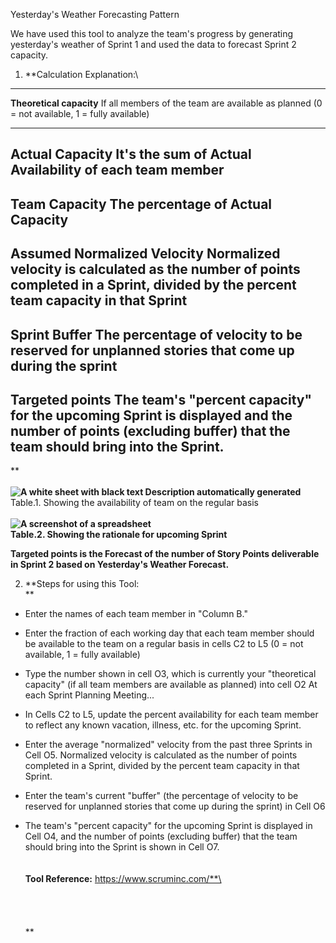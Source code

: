 Yesterday's Weather Forecasting Pattern

We have used this tool to analyze the team's progress by generating
yesterday\'s weather of Sprint 1 and used the data to forecast Sprint 2
capacity.

1.  **Calculation Explanation:\
  -----------------------------------------------------------------------
  **Theoretical capacity**            If all members of the team are
                                      available as planned (0 = not
                                      available, 1 = fully available)
  ----------------------------------- -----------------------------------
  **Actual Capacity**                 It's the sum of Actual Availability
                                      of each team member
-----------------------------------------------------------------------
  **Team Capacity**                   The percentage of Actual Capacity
-----------------------------------------------------------------------
  **Assumed Normalized Velocity**     Normalized velocity is calculated
                                      as the number of points completed
                                      in a Sprint, divided by the percent
                                      team capacity in that Sprint
-----------------------------------------------------------------------
  **Sprint Buffer**                   The percentage of velocity to be
                                      reserved for unplanned stories that
                                      come up during the sprint
-----------------------------------------------------------------------
  **Targeted points**                 The team\'s \"percent capacity\"
                                      for the upcoming Sprint is
                                      displayed and the number of points
                                      (excluding buffer) that the team
                                      should bring into the Sprint.
  -----------------------------------------------------------------------

**\
\
**![A white sheet with black text Description automatically
generated](./image1.png)**\
Table.1. Showing the availability of team on the regular basis\
\
**![A screenshot of a
spreadsheet](./image2.PNG)\
Table.2. Showing the rationale for upcoming Sprint**

**Targeted points is the Forecast of the number of Story Points
deliverable in Sprint 2 based on Yesterday's Weather Forecast.**

2.  **Steps for using this Tool:\
    **

-   Enter the names of each team member in \"Column B."

-   Enter the fraction of each working day that each team member should
    be available to the team on a regular basis in cells C2 to L5 (0 =
    not available, 1 = fully available)

-   Type the number shown in cell O3, which is currently your
    \"theoretical capacity\" (if all team members are available as
    planned) into cell O2 At each Sprint Planning Meeting...

-   In Cells C2 to L5, update the percent availability for each team
    member to reflect any known vacation, illness, etc. for the upcoming
    Sprint.

-   Enter the average \"normalized\" velocity from the past three
    Sprints in Cell O5. Normalized velocity is calculated as the number
    of points completed in a Sprint, divided by the percent team
    capacity in that Sprint.

-   Enter the team\'s current \"buffer\" (the percentage of velocity to
    be reserved for unplanned stories that come up during the sprint) in
    Cell O6

-   The team\'s \"percent capacity\" for the upcoming Sprint is
    displayed in Cell O4, and the number of points (excluding buffer)
    that the team should bring into the Sprint is shown in Cell O7. **\
    \
    \
    Tool Reference:** https://www.scruminc.com/**\
    \
    \
    \
    \
    \
    **
